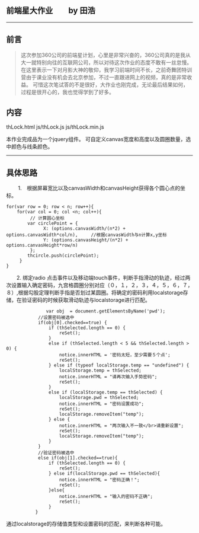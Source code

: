 ## 前端星大作业　　by 田浩 ##


----------


## 前言 ##
> 这次参加360公司的前端星计划，心里是非常兴奋的，360公司真的是我从大一就特别向往的互联网公司，所以对待这次作业的态度不敢有一丝怠慢。
在这里表示一下对月影大神的敬仰，我学习前端时间不长，之前奇舞团特训营由于课业没有机会去北京参加，不过一直跟进网上的视频，真的是非常收益。
可惜这次笔试答的不是很好，大作业也刚完成，无论最后结果如何，过程是很开心的，我也觉得学到了好多。

## 内容 ##
thLock.html
js/thLock.js
js/thLock.min.js

本作业完成品为一个jquery组件。 可自定义canvas宽度和高度以及圆圈数量，选中颜色与线条颜色。


----------
## 具体思路 ##

　  　1.　根据屏幕宽比以及canvasWidth和canvasHeight获得各个圆心点的坐标。
 

```
for(var row = 0; row < n; row++){
    for(var col = 0; col <n; col++){
         // 计算圆心坐标
        var circlePoint = {
              X: (options.canvasWidth/(n*2) + options.canvasWidth*col/n),　　　//根据canvasWidth与n计算x,y坐标
              Y: (options.canvasHeight/(n*2) + options.canvasHeight*row/n)
         };
        thcircle.push(circlePoint);
     }
}
```
      
　　2.  绑定radio 点击事件以及移动端touch事件，判断手指滑动的轨迹，经过两次设置输入确定密码，九宫格圆圈分别对应（０，１，２，３，４，５，６，７，８）,根据勾股定理判断手指是否划过某圆圈。将确定的密码利用localstorage存储，在验证密码的时候获取滑动轨迹与localstorage进行匹配。
 
                   var obj  = document.getElementsByName('pwd');
                //设置密码被选中
                if(obj[0].checked==true) {
                    if (thSelected.length == 0) {
                        reSet();
                    }
                    else if (thSelected.length < 5 && thSelected.length > 0) {
                        notice.innerHTML = '密码太短，至少需要５个点';
                        reSet();
                    } else if (typeof localStorage.temp == "undefined") {
                        localStorage.temp = thSelected;
                        notice.innerHTML = "请再次输入手势密码";
                        reSet();
                    }
                    else if (localStorage.temp == thSelected) {
                        localStorage.pwd = thSelected;
                        notice.innerHTML = "密码设置成功";
                        reSet();
                        localStorage.removeItem("temp");
                    } else {
                        notice.innerHTML = "两次输入不一致</br>请重新设置";
                        reSet();
                        localStorage.removeItem("temp");
                    }
                }
                //验证密码被选中
                else if(obj[1].checked==true){
                    if (thSelected.length == 0) {
                        reSet();
                    } else if(localStorage.pwd == thSelected){
                        notice.innerHTML = "密码正确！";
                        reSet();
                    }else{
                        notice.innerHTML = "输入的密码不正确";
                        reSet();
                    }
               }


通过localstorage的存储值类型和设置密码的匹配，来判断各种可能。
